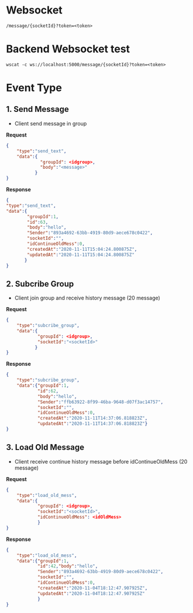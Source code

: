 # Websocket
```
/message/{socketId}?token=<token>
```
# Backend Websocket test
```
wscat -c ws://localhost:5000/message/{socketId}?token=<token>
```
# Event Type
## 1. Send Message 
- Client send message in group

**Request**
```json
{
    "type":"send_text",
    "data":{
             "groupId": <idgroup>,
             "body":"<message>"
           }
}
```
**Response**
```json
{
"type":"send_text",
"data":{
        "groupId":1,
        "id":63,
        "body":"hello",
        "Sender":"893a4692-63bb-4919-80d9-aece678c0422",
        "socketId":"",
        "idContinueOldMess":0,
        "createdAt":"2020-11-11T15:04:24.800875Z",
        "updatedAt":"2020-11-11T15:04:24.800875Z"
       }
}
```
## 2. Subcribe Group 
- Client join group and receive history message (20 message)

**Request**
```json
{
    "type":"subcribe_group",
    "data":{
            "groupId": <idgroup>,
            "socketId":"<socketId>"
           }
}
```
**Response**
```json
{
    "type":"subcribe_group",
    "data":{"groupId":1,
            "id":62,
            "body":"hello",
            "Sender":"ffb63922-8f99-46ba-9648-d07f3ac14757",
            "socketId":"",
            "idContinueOldMess":0,
            "createdAt":"2020-11-11T14:37:06.818823Z",
            "updatedAt":"2020-11-11T14:37:06.818823Z"}
}
```
## 3. Load Old Message
- Client receive continue history message before idContinueOldMess  (20 message)

**Request**
```json
{ 
    "type":"load_old_mess",
    "data":{
            "groupId": <idgroup>,
            "socketId":"<socketId>",
            "idContinueOldMess": <idOldMess>
            }
}
```
**Response**
```json
{
    "type":"load_old_mess",
    "data":{"groupId":1,
            "id":42,"body":"hello",
            "Sender":"893a4692-63bb-4919-80d9-aece678c0422",
            "socketId":"",
            "idContinueOldMess":0,
            "createdAt":"2020-11-04T18:12:47.907925Z",
            "updatedAt":"2020-11-04T18:12:47.907925Z"
            }
}
```